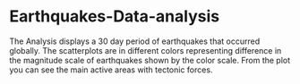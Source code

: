 # Earthquakes-Data-analysis
The Analysis displays a 30 day period of earthquakes that occurred globally.
The scatterplots are in different colors representing difference in the magnitude scale of earthquakes shown by the color scale.
From the plot you can see the main active areas with tectonic forces.
